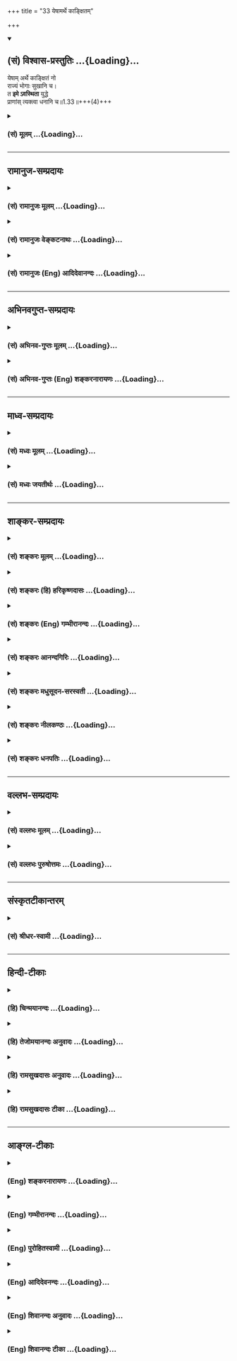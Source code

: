 +++
title = "33 येषामर्थे काङ्क्षितम्"

+++
<div class="js_include" newlevelforh1="2" title="(सं) विश्वास-प्रस्तुतिः" unfilled url="/mahAbhAratam/vyAsaH/shlokashaH/06-bhIShma-parva/03-bhagavad-gItA-parva/saMskRtam/vishvAsa-prastutiH/01_arjuna-viShAda-yogaH/33_yeShAmarthe_kAnxi.md">
<details open><summary><h2>(सं) विश्वास-प्रस्तुतिः ...{Loading}...</h2></summary>

येषाम् अर्थे काङ्क्षितं नो  
राज्यं भोगाः सुखानि च।  
त **इमे ऽवस्थिता** युद्धे  
प्राणांस् त्यक्त्वा धनानि च॥1.33॥+++(4)+++
</details>
</div>
<div class="js_include collapsed" newlevelforh1="3" title="(सं) मूलम्" unfilled url="/mahAbhAratam/vyAsaH/shlokashaH/06-bhIShma-parva/03-bhagavad-gItA-parva/saMskRtam/mUlam/01_arjuna-viShAda-yogaH/33_yeShAmarthe_kAnxi.md">
<details><summary><h3>(सं) मूलम् ...{Loading}...</h3></summary>

येषामर्थे काङ्क्षितं नो राज्यं भोगाः सुखानि च।  
त इमेऽवस्थिता युद्धे प्राणांस्त्यक्त्वा धनानि च।।1.33।।
</details>
</div>


_________________
## रामानुज-सम्प्रदायः
<div class="js_include collapsed" newlevelforh1="3" title="(सं) रामानुजः मूलम्" unfilled url="/mahAbhAratam/vyAsaH/shlokashaH/06-bhIShma-parva/03-bhagavad-gItA-parva/saMskRtam/rAmAnujaH/mUlam/01_arjuna-viShAda-yogaH/33_yeShAmarthe_kAnxi.md">
<details><summary><h3>(सं) रामानुजः मूलम् ...{Loading}...</h3></summary>

।।1.33।। अन्तिमश्लोकव्याख्या दृश्या। 
</details>
</div>
<div class="js_include collapsed" newlevelforh1="3" title="(सं) रामानुजः वेङ्कटनाथः" unfilled url="/mahAbhAratam/vyAsaH/shlokashaH/06-bhIShma-parva/03-bhagavad-gItA-parva/saMskRtam/rAmAnujaH/venkaTanAthaH/01_arjuna-viShAda-yogaH/33_yeShAmarthe_kAnxi.md">
<details><summary><h3>(सं) रामानुजः वेङ्कटनाथः ...{Loading}...</h3></summary>

।। 1.33।। No commentary.  
  
  
  

</details>
</div>
<div class="js_include collapsed" newlevelforh1="3" title="(सं) रामानुजः (Eng) आदिदेवानन्दः" unfilled url="/mahAbhAratam/vyAsaH/shlokashaH/06-bhIShma-parva/03-bhagavad-gItA-parva/saMskRtam/rAmAnujaH/english/AdidevAnandaH/01_arjuna-viShAda-yogaH/33_yeShAmarthe_kAnxi.md">
<details><summary><h3>(सं) रामानुजः (Eng) आदिदेवानन्दः ...{Loading}...</h3></summary>

1.26 - 1.47 Arjuna said - Sanjaya said Sanjaya continued: The high-minded Arjuna, extremely kind, deeply friendly, and supremely righteous, having brothers like himself, though repeatedly deceived by the treacherous attempts of your people like burning in the lac-house etc., and therefore fit to be killed by him with the help of the Supreme Person, nevertheless said, 'I will not fight.' He felt weak, overcome as he was by his love and extreme compassion for his relatives. He was also filled with fear, not knowing what was righteous and what unrighteous.
His mind was tortured by grief, because of the thought of future separation from his relations. So he threw away his bow and arrow and sat on the chariot as if to fast to death.

</details>
</div>


_________________
## अभिनवगुप्त-सम्प्रदायः
<div class="js_include collapsed" newlevelforh1="3" title="(सं) अभिनव-गुप्तः मूलम्" unfilled url="/mahAbhAratam/vyAsaH/shlokashaH/06-bhIShma-parva/03-bhagavad-gItA-parva/saMskRtam/abhinava-guptaH/mUlam/01_arjuna-viShAda-yogaH/33_yeShAmarthe_kAnxi.md">
<details><summary><h3>(सं) अभिनव-गुप्तः मूलम् ...{Loading}...</h3></summary>

।।1.30 1.34।। न च श्रेयोऽनुपश्यामीत्यादि। अमी आचार्यदयः इति विशेषबुद्ध्या
+++(N शेषबुद्ध्या)+++ बुद्धौ आरोप्यमाणाः वधकर्मतया अवश्यं पापदायिनः। तथा
भोगसुखादिदृष्टार्थमेतद्युद्धं क्रियते इति बुद्ध्या क्रियमाणं युद्धे +++(S
युद्धेषु वध्य K युद्धेष्ववध्य )+++ वध्यहननादि तदवश्यं पातककारि इति
पूर्वपक्षाभिप्रायः। अत एव स्वधर्ममात्रतयैव कर्माणि अनुतिष्ठ न
विशेषधियेति उत्तरं दास्यते।  

</details>
</div>
<div class="js_include collapsed" newlevelforh1="3" title="(सं) अभिनव-गुप्तः (Eng) शङ्करनारायणः" unfilled url="/mahAbhAratam/vyAsaH/shlokashaH/06-bhIShma-parva/03-bhagavad-gItA-parva/saMskRtam/abhinava-guptaH/english/shankaranArAyaNaH/01_arjuna-viShAda-yogaH/33_yeShAmarthe_kAnxi.md">
<details><summary><h3>(सं) अभिनव-गुप्तः (Eng) शङ्करनारायणः ...{Loading}...</h3></summary>

1.30 1.34 Na ca sreyah, etc., upto mahikrte. Those who are wrongly
conceived as object of slaying, with the individualizing idea that
'these are my teachers etc.'8 would necessarily generate sin. Similarly,
the act of slaying even of those deserving to be slain in the battle-if
undertaken with the idea that 'This battle is to be fought for the
apparent results like pleasures, happiness etc.'- then it generates sin
necessarily. This idea lurks in the objection \[of Arjuna\]. That is why
a reply is going to be given \[by Bhagavat\] as 'You must undertake
actions simply as your own duty, and not with an individualizing idea'.

</details>
</div>


_________________
## माध्व-सम्प्रदायः
<div class="js_include collapsed" newlevelforh1="3" title="(सं) मध्वः मूलम्" unfilled url="/mahAbhAratam/vyAsaH/shlokashaH/06-bhIShma-parva/03-bhagavad-gItA-parva/saMskRtam/madhvaH/mUlam/01_arjuna-viShAda-yogaH/33_yeShAmarthe_kAnxi.md">
<details><summary><h3>(सं) मध्वः मूलम् ...{Loading}...</h3></summary>

  
  
।।1.33।। Sri Madhvacharya did not comment on this sloka. The commentary
starts from 2.11.  
  

</details>
</div>
<div class="js_include collapsed" newlevelforh1="3" title="(सं) मध्वः जयतीर्थः" unfilled url="/mahAbhAratam/vyAsaH/shlokashaH/06-bhIShma-parva/03-bhagavad-gItA-parva/saMskRtam/madhvaH/jayatIrthaH/01_arjuna-viShAda-yogaH/33_yeShAmarthe_kAnxi.md">
<details><summary><h3>(सं) मध्वः जयतीर्थः ...{Loading}...</h3></summary>

  
  
।।1.33।। Sri Jayatirtha did not comment on this sloka. The commentary
starts from 2.11.  
  

</details>
</div>


_________________
## शाङ्कर-सम्प्रदायः
<div class="js_include collapsed" newlevelforh1="3" title="(सं) शङ्करः मूलम्" unfilled url="/mahAbhAratam/vyAsaH/shlokashaH/06-bhIShma-parva/03-bhagavad-gItA-parva/saMskRtam/shankaraH/mUlam/01_arjuna-viShAda-yogaH/33_yeShAmarthe_kAnxi.md">
<details><summary><h3>(सं) शङ्करः मूलम् ...{Loading}...</h3></summary>

1.33 Sri Sankaracharya did not comment on this sloka. The commentary
starts from 2.10.  
  

</details>
</div>
<div class="js_include collapsed" newlevelforh1="3" title="(सं) शङ्करः (हि) हरिकृष्णदासः" unfilled url="/mahAbhAratam/vyAsaH/shlokashaH/06-bhIShma-parva/03-bhagavad-gItA-parva/saMskRtam/shankaraH/hindI/harikRShNadAsaH/01_arjuna-viShAda-yogaH/33_yeShAmarthe_kAnxi.md">
<details><summary><h3>(सं) शङ्करः (हि) हरिकृष्णदासः ...{Loading}...</h3></summary>

।।1.33।। Sri Sankaracharya did not comment on this sloka.  
  

</details>
</div>
<div class="js_include collapsed" newlevelforh1="3" title="(सं) शङ्करः (Eng) गम्भीरानन्दः" unfilled url="/mahAbhAratam/vyAsaH/shlokashaH/06-bhIShma-parva/03-bhagavad-gItA-parva/saMskRtam/shankaraH/english/gambhIrAnandaH/01_arjuna-viShAda-yogaH/33_yeShAmarthe_kAnxi.md">
<details><summary><h3>(सं) शङ्करः (Eng) गम्भीरानन्दः ...{Loading}...</h3></summary>

1.33 Sri Sankaracharya did not comment on this sloka. The commentary
starts from 2.10.

</details>
</div>
<div class="js_include collapsed" newlevelforh1="3" title="(सं) शङ्करः आनन्दगिरिः" unfilled url="/mahAbhAratam/vyAsaH/shlokashaH/06-bhIShma-parva/03-bhagavad-gItA-parva/saMskRtam/shankaraH/AnandagiriH/01_arjuna-viShAda-yogaH/33_yeShAmarthe_kAnxi.md">
<details><summary><h3>(सं) शङ्करः आनन्दगिरिः ...{Loading}...</h3></summary>

।।1.33।। तानेव विशिनष्टि **आचार्या इति।  
**

</details>
</div>
<div class="js_include collapsed" newlevelforh1="3" title="(सं) शङ्करः मधुसूदन-सरस्वती" unfilled url="/mahAbhAratam/vyAsaH/shlokashaH/06-bhIShma-parva/03-bhagavad-gItA-parva/saMskRtam/shankaraH/madhusUdana-sarasvatI/01_arjuna-viShAda-yogaH/33_yeShAmarthe_kAnxi.md">
<details><summary><h3>(सं) शङ्करः मधुसूदन-सरस्वती ...{Loading}...</h3></summary>

।।1.33।। प्राणधनशब्दौ तु तदाशालक्षकौ। स्वप्राणत्यागेऽपि
स्वबन्धूनामुपभोगाय धनाशा संभवेदिति तद्वारणाय पृथग्धनग्रहणम्।  
  

</details>
</div>
<div class="js_include collapsed" newlevelforh1="3" title="(सं) शङ्करः नीलकण्ठः" unfilled url="/mahAbhAratam/vyAsaH/shlokashaH/06-bhIShma-parva/03-bhagavad-gItA-parva/saMskRtam/shankaraH/nIlakaNThaH/01_arjuna-viShAda-yogaH/33_yeShAmarthe_kAnxi.md">
<details><summary><h3>(सं) शङ्करः नीलकण्ठः ...{Loading}...</h3></summary>

।। 1.33निमित्तानि लोकक्षयकराणि भूमिकम्पादीनि।  
  
  

</details>
</div>
<div class="js_include collapsed" newlevelforh1="3" title="(सं) शङ्करः धनपतिः" unfilled url="/mahAbhAratam/vyAsaH/shlokashaH/06-bhIShma-parva/03-bhagavad-gItA-parva/saMskRtam/shankaraH/dhanapatiH/01_arjuna-viShAda-yogaH/33_yeShAmarthe_kAnxi.md">
<details><summary><h3>(सं) शङ्करः धनपतिः ...{Loading}...</h3></summary>

।।1.33।। येषां स्वीयानामर्थे नो राज्यं भोगसाधनमाकाङ्क्षितमभिलषितं भोगाः
सुखसाधनानि सुखानि य येषामर्थे आकाङ्क्षितानि त इमे प्रत्यक्षेणोपलभ्यमानाः
प्राणान्धनानि च त्यक्त्वा युद्धेऽवस्थिताः। त्यक्तुमिति वक्तव्ये
त्यक्त्वेति क्त्वाप्रत्ययेन प्राणादित्यागसाधने समरे प्रवृत्ते
तत्त्यक्तुमवस्थिता अपि तत्प्रेमातिशयात्पलाय्य गमिष्यन्तीति शङ्का न
कर्तव्येति सूचयति।  

</details>
</div>


_________________
## वल्लभ-सम्प्रदायः
<div class="js_include collapsed" newlevelforh1="3" title="(सं) वल्लभः मूलम्" unfilled url="/mahAbhAratam/vyAsaH/shlokashaH/06-bhIShma-parva/03-bhagavad-gItA-parva/saMskRtam/vallabhaH/mUlam/01_arjuna-viShAda-yogaH/33_yeShAmarthe_kAnxi.md">
<details><summary><h3>(सं) वल्लभः मूलम् ...{Loading}...</h3></summary>

।।1.31 1.33।। Sri Vallabhacharya did not comment on this sloka.  
  

</details>
</div>
<div class="js_include collapsed" newlevelforh1="3" title="(सं) वल्लभः पुरुषोत्तमः" unfilled url="/mahAbhAratam/vyAsaH/shlokashaH/06-bhIShma-parva/03-bhagavad-gItA-parva/saMskRtam/vallabhaH/puruShottamaH/01_arjuna-viShAda-yogaH/33_yeShAmarthe_kAnxi.md">
<details><summary><h3>(सं) वल्लभः पुरुषोत्तमः ...{Loading}...</h3></summary>

  
  
।।1.33।। ननु तवैकस्य नाकांक्षा तथापि स्वकीयसम्बन्धिनां सर्वेषामर्थे
शत्रून्मारयित्वा राज्यं स्वकीयं कुर्वित्याशङ्कायामाह येषामर्थ इति।
येषामर्थे नः राज्यमाकाङ्क्षितं भोगाः सुखानि च कांक्षितानि ते सर्व  
  
इमे प्राणान् धनानि च त्यक्त्वा युद्धे सङ्ग्रामे **मर()**णार्थमवस्थिता
इत्यर्थः। तस्मादेतन्मारणेन लौकिकसिद्धिरपि नास्माकमिति भावः।  
  
  
  

</details>
</div>


_________________
## संस्कृतटीकान्तरम्
<div class="js_include collapsed" newlevelforh1="3" title="(सं) श्रीधर-स्वामी" unfilled url="/mahAbhAratam/vyAsaH/shlokashaH/06-bhIShma-parva/03-bhagavad-gItA-parva/saMskRtam/shrIdhara-svAmI/01_arjuna-viShAda-yogaH/33_yeShAmarthe_kAnxi.md">
<details><summary><h3>(सं) श्रीधर-स्वामी ...{Loading}...</h3></summary>

**।। 1.33** विजयादिकं फलं किं न पश्यसीति चेत्तत्राह **न काङ्क्ष
इति।** एतदेव प्रपञ्चयति **किं न इति** सार्धाभ्याम्। यदर्थमस्माकं
राज्यादिकमपेक्षितं त एते प्राणधनानि त्यक्त्वा त्यागमङ्गीकृत्य
युद्धार्थमवस्थिताः। अतः किमस्माकं राज्यादिभिः कृत्यमित्यर्थः।  
  
  

</details>
</div>


_________________
## हिन्दी-टीकाः
<div class="js_include collapsed" newlevelforh1="3" title="(हि) चिन्मयानन्दः" unfilled url="/mahAbhAratam/vyAsaH/shlokashaH/06-bhIShma-parva/03-bhagavad-gItA-parva/hindI/chinmayAnandaH/01_arjuna-viShAda-yogaH/33_yeShAmarthe_kAnxi.md">
<details><summary><h3>(हि) चिन्मयानन्दः ...{Loading}...</h3></summary>

।।1.33।। No commentary.  

</details>
</div>
<div class="js_include collapsed" newlevelforh1="3" title="(हि) तेजोमयानन्दः अनुवादः" unfilled url="/mahAbhAratam/vyAsaH/shlokashaH/06-bhIShma-parva/03-bhagavad-gItA-parva/hindI/tejomayAnandaH/anuvAdaH/01_arjuna-viShAda-yogaH/33_yeShAmarthe_kAnxi.md">
<details><summary><h3>(हि) तेजोमयानन्दः अनुवादः ...{Loading}...</h3></summary>

।।1.33।। हमें जिनके लिये राज्य, भोग और सुखादि की इच्छा है, वे ही लोग धन
और जीवन की आशा को त्यागकर युद्ध में खड़े हैं।

</details>
</div>
<div class="js_include collapsed" newlevelforh1="3" title="(हि) रामसुखदासः अनुवादः" unfilled url="/mahAbhAratam/vyAsaH/shlokashaH/06-bhIShma-parva/03-bhagavad-gItA-parva/hindI/rAmasukhadAsaH/anuvAdaH/01_arjuna-viShAda-yogaH/33_yeShAmarthe_kAnxi.md">
<details><summary><h3>(हि) रामसुखदासः अनुवादः ...{Loading}...</h3></summary>

।।1.33।। जिनके लिये हमारी राज्य, भोग और सुखकी इच्छा है, वे ही ये सब अपने
प्राणों की और धन की आशा का त्याग करके युद्ध में खड़े हैं।

</details>
</div>
<div class="js_include collapsed" newlevelforh1="3" title="(हि) रामसुखदासः टीका" unfilled url="/mahAbhAratam/vyAsaH/shlokashaH/06-bhIShma-parva/03-bhagavad-gItA-parva/hindI/rAmasukhadAsaH/TIkA/01_arjuna-viShAda-yogaH/33_yeShAmarthe_kAnxi.md">
<details><summary><h3>(हि) रामसुखदासः टीका ...{Loading}...</h3></summary>

।।1.33।।***व्याख्या--*'येषामर्थे काङ्क्षितं नो राज्यं भोगाः सुखानि
च'--**हम राज्य, सुख, भोग आदि जो कुछ चाहते हैं, उनको अपने व्यक्तिगत सुखके
लिये नहीं चाहते, प्रत्युत इन कुटुम्बियों, प्रेमियों, मित्रों आदिके लिये
ही चाहते हैं। आचार्यों, पिताओं, पितामहों, पुत्रों आदिको सुख-आराम पहुँचे,
इनकी सेवा हो जाय, ये प्रसन्न रहें--इसके लिये ही हम युद्ध करके राज्य लेना
चाहते हैं, भोग-सामग्री इकट्ठी करना चाहते हैं।  
**'त इमेऽवस्थिता युद्धे प्राणांस्त्यक्त्वा धनानि च'--**पर वे ही ये
सब-के-सब अपने प्राणोंकी और धनकी आशाको छोड़कर युद्ध करनेके लिये हमारे
सामने इस रणभूमिमें खड़े हैं। इन्होंने ऐसा विचार कर लिया है कि हमें न
प्राणोंका मोह है और न धनकी तृष्णा है; हम मर बेशक जायँ, पर युद्धसे नहीं
हटेंगे। अगर ये सब मर ही जायँगे, हमें राज्य किसके लिये चाहिये; सुख किसके
लिये चाहिये धन किसके लिये चाहिये; अर्थात् इन सबकी इच्छा हम किसके लिये
करें;  
**'प्राणांस्त्यक्त्वा धनानि च'**का तात्पर्य है कि वे प्राणोंकी और धनकी
आशाका त्याग करके खड़े हैं अर्थात् हम जीवित रहेंगे और हमें धन मिलेगा--इस
इच्छाको छोड़कर वे खड़े हैं। अगर उनमें प्राणोंकी और धनकी इच्छा होती, तो
वे मरनेके लिये युद्धमें क्यों खड़े होते; अतः यहाँ प्राण और धनका त्याग
करनेका तात्पर्य उनकी आशाका त्याग करनेमें ही है।

</details>
</div>


_________________
## आङ्ग्ल-टीकाः
<div class="js_include collapsed" newlevelforh1="3" title="(Eng) शङ्करनारायणः" unfilled url="/mahAbhAratam/vyAsaH/shlokashaH/06-bhIShma-parva/03-bhagavad-gItA-parva/english/shankaranArAyaNaH/01_arjuna-viShAda-yogaH/33_yeShAmarthe_kAnxi.md">
<details><summary><h3>(Eng) शङ्करनारायणः ...{Loading}...</h3></summary>

1.33. \[These are our\] teachers, fathers, sons and also paternal grandfathers, maternal uncles, fathers-in-law, son's sons, wives'
brothers, and (other) relatives.

</details>
</div>
<div class="js_include collapsed" newlevelforh1="3" title="(Eng) गम्भीरानन्दः" unfilled url="/mahAbhAratam/vyAsaH/shlokashaH/06-bhIShma-parva/03-bhagavad-gItA-parva/english/gambhIrAnandaH/01_arjuna-viShAda-yogaH/33_yeShAmarthe_kAnxi.md">
<details><summary><h3>(Eng) गम्भीरानन्दः ...{Loading}...</h3></summary>

1.32 1.34 O Govinda! What need do we have of a kingdom, or what (need)
of enjoyments and livelihood; Those for whom kingdom, enjoyments and pleasures ae desired by us, viz teachers, uncles, fathers-in-law,
grandsons, brothers-in-law as also relatives-those very ones stand arrayed for battle risking their lives and wealth.

</details>
</div>
<div class="js_include collapsed" newlevelforh1="3" title="(Eng) पुरोहितस्वामी" unfilled url="/mahAbhAratam/vyAsaH/shlokashaH/06-bhIShma-parva/03-bhagavad-gItA-parva/english/purohitasvAmI/01_arjuna-viShAda-yogaH/33_yeShAmarthe_kAnxi.md">
<details><summary><h3>(Eng) पुरोहितस्वामी ...{Loading}...</h3></summary>

1.33 When those for whose sake I desire these things stand here about to sacrifice their property and their lives:

</details>
</div>
<div class="js_include collapsed" newlevelforh1="3" title="(Eng) आदिदेवनन्दः" unfilled url="/mahAbhAratam/vyAsaH/shlokashaH/06-bhIShma-parva/03-bhagavad-gItA-parva/english/AdidevanandaH/01_arjuna-viShAda-yogaH/33_yeShAmarthe_kAnxi.md">
<details><summary><h3>(Eng) आदिदेवनन्दः ...{Loading}...</h3></summary>

1.33 Those for whose sake we do desire empire, enjoyment and pleasures,
stand here in war renouncing life and wealth----

</details>
</div>
<div class="js_include collapsed" newlevelforh1="3" title="(Eng) शिवानन्दः अनुवादः" unfilled url="/mahAbhAratam/vyAsaH/shlokashaH/06-bhIShma-parva/03-bhagavad-gItA-parva/english/shivAnandaH/anuvAdaH/01_arjuna-viShAda-yogaH/33_yeShAmarthe_kAnxi.md">
<details><summary><h3>(Eng) शिवानन्दः अनुवादः ...{Loading}...</h3></summary>

1.33. Those for whose sake we desire kingdom, enjoyments and pleasures,
stand here in battle, having renounced life and wealth.

</details>
</div>
<div class="js_include collapsed" newlevelforh1="3" title="(Eng) शिवानन्दः टीका" unfilled url="/mahAbhAratam/vyAsaH/shlokashaH/06-bhIShma-parva/03-bhagavad-gItA-parva/english/shivAnandaH/TIkA/01_arjuna-viShAda-yogaH/33_yeShAmarthe_kAnxi.md">
<details><summary><h3>(Eng) शिवानन्दः टीका ...{Loading}...</h3></summary>

1.33 येषाम् of whose; अर्थे sake; काङ्क्षितम् (is) desired; नः by us;
राज्यम् kingdom; भोगाः enjoyment; सुखानि pleasures; च and; ते they; इमे
these; अवस्थिताः stand; युद्धे in battle; प्राणान् life; त्यक्त्वा
having abandoned; धनानि wealth; च and.No Commentary.

</details>
</div>
